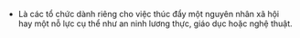 - Là các tổ chức dành riêng cho việc thúc đẩy một nguyên nhân xã hội hay một nỗ lực cụ thể như an ninh lương thực, giáo dục hoặc nghệ thuật.